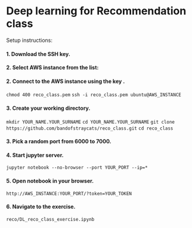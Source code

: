 # Deep learning for Recommendation class

Setup instructions:

#### 1. Download the SSH key.

#### 2. Select AWS instance from the list:

#### 2. Connect to the AWS instance using the key .
``chmod 400 reco_class.pem``
``ssh -i reco_class.pem ubuntu@AWS_INSTANCE``

#### 3.  Create your working directory.
``mkdir YOUR_NAME.YOUR_SURNAME``
``cd YOUR_NAME.YOUR_SURNAME``
``git clone https://github.com/bandofstraycats/reco_class.git``
``cd reco_class``         
     
#### 3. Pick a random port from 6000 to 7000.

#### 4. Start jupyter server.
``jupyter notebook --no-browser --port YOUR_PORT --ip=*``

#### 5. Open notebook in your browser.
``http://AWS_INSTANCE:YOUR_PORT/?token=YOUR_TOKEN``

#### 6. Navigate to the exercise.
``reco/DL_reco_class_exercise.ipynb``
